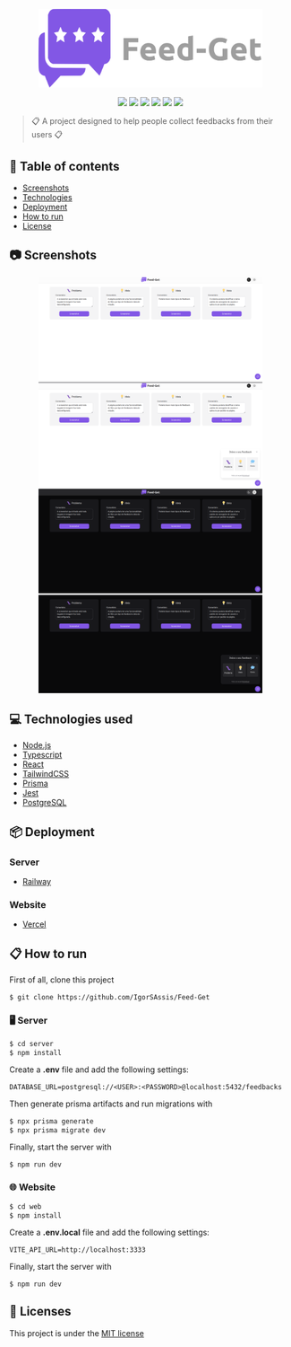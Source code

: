 <p align="center">
  <img src="https://github.com/IgorSAssis/Feed-Get/blob/main/.github/logo.svg" width="400" />
</p>

<p align="center">
  <img src="https://img.shields.io/badge/NLW-Letmeask-%23835afd" />
  <img src="https://img.shields.io/github/commit-activity/m/IgorSAssis/Feed-Get?color=835afd" />
  <img src="https://img.shields.io/github/last-commit/IgorSAssis/Feed-Get?color=835afd"></img> 
  <img src="https://img.shields.io/github/languages/top/IgorSAssis/Feed-Get?color=774DD6&logo=Typescript&logoColor=blue"></img>
  <img src="https://img.shields.io/github/repo-size/IgorSAssis/Feed-Get?color=774DD6"></img>
  <img src="https://img.shields.io/github/license/IgorSAssis/Feed-Get?color=774DD6"></img>
</p>

> :clipboard: A project designed to help people collect feedbacks from their users :clipboard:

## :pushpin: Table of contents
* [Screenshots](#Screenshots)
* [Technologies](#Technologies)
* [Deployment](#Deployment)
* [How to run](#HowToRun)
* [License](#License)

<a name="Screenshots" />

## :camera: Screenshots

<p align="center">
  <a href="https://github.com/IgorSAssis/Feed-Get/blob/main/.github/home-light-theme.png">
    <img src="https://github.com/IgorSAssis/Feed-Get/blob/main/.github/home-light-theme.png" width="400"/>
  </a>
  <a href="https://github.com/IgorSAssis/Feed-Get/blob/main/.github/feedback-form-light.png">
    <img src="https://github.com/IgorSAssis/Feed-Get/blob/main/.github/feedback-form-light.png" width="400"/>
  </a>
    <a href="https://github.com/IgorSAssis/Feed-Get/blob/main/.github/home-dark-theme.png">
    <img src="https://github.com/IgorSAssis/Feed-Get/blob/main/.github/home-dark-theme.png" width="400"/>
  </a>
  <a href="https://github.com/IgorSAssis/Feed-Get/blob/main/.github/feedback-form-dark.png">
    <img src="https://github.com/IgorSAssis/Feed-Get/blob/main/.github/feedback-form-dark.png" width="400"/>
  </a>
</p>

<a name="Technologies" />

## :computer: Technologies used
* [Node.js](https://nodejs.org/en/)
* [Typescript](https://www.typescriptlang.org/)
* [React](https://reactjs.org/)
* [TailwindCSS](https://tailwindcss.com/)
* [Prisma](https://www.prisma.io/)
* [Jest](https://jestjs.io/pt-BR/)
* [PostgreSQL](https://www.postgresql.org/)

<a name="Deployment" />

## :package: Deployment
### Server
* [Railway](https://railway.app/)

### Website
* [Vercel](https://vercel.com/)

<a name="HowToRun" />

## 📋 How to run

First of all, clone this project
```shell
$ git clone https://github.com/IgorSAssis/Feed-Get
```

### 🖥 Server
```shell
$ cd server
$ npm install
```
Create a **.env** file and add the following settings:
```shell
DATABASE_URL=postgresql://<USER>:<PASSWORD>@localhost:5432/feedbacks
```
Then generate prisma artifacts and run migrations with
```shell
$ npx prisma generate
$ npx prisma migrate dev
```
Finally, start the server with
```shell
$ npm run dev
```

### 🌐 Website
```shell
$ cd web
$ npm install
```

Create a **.env.local** file and add the following settings:
```shell
VITE_API_URL=http://localhost:3333
```

Finally, start the server with
```shell
$ npm run dev
```

<a name="License" />

## :page_facing_up: Licenses
This project is under the  [MIT license](https://github.com/IgorSAssis/Feed-Get/blob/master/LICENSE)
